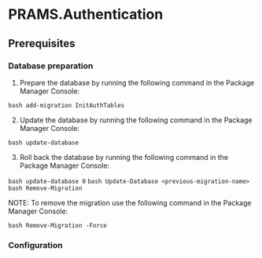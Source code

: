 # PRAMS.Authentication


## Prerequisites

### Database preparation

1. Prepare the database by running the following command in the Package Manager Console:

```bash add-migration InitAuthTables```

2. Update the database by running the following command in the Package Manager Console:

```bash update-database```

3. Roll back the database by running the following command in the Package Manager Console:

```bash update-database 0```
```bash Update-Database <previous-migration-name> ```
```bash Remove-Migration```

NOTE: To remove the migration use the following command in the Package Manager Console:

```bash Remove-Migration -Force```

### Configuration
